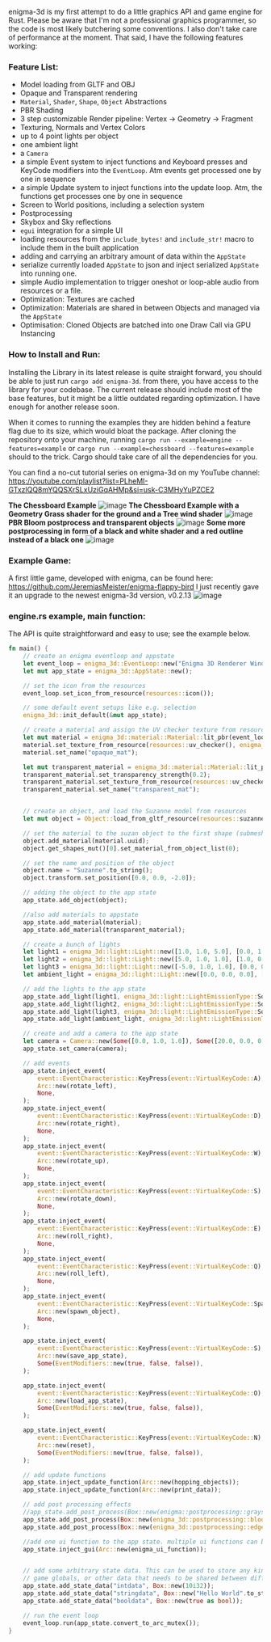 enigma-3d is my first attempt to do a little graphics API and game engine for Rust.
Please be aware that I'm not a professional graphics programmer, so the code is most likely butchering some conventions. I also don't take care of performance at the moment. That said, I have the following features working:

### Feature List:
- Model loading from GLTF and OBJ
- Opaque and Transparent rendering
- `Material`, `Shader`, `Shape`, `Object` Abstractions
- PBR Shading
- 3 step customizable Render pipeline: Vertex -> Geometry -> Fragment 
- Texturing, Normals and Vertex Colors
- up to 4 point lights per object
- one ambient light
- a `Camera`
- a simple Event system to inject functions and Keyboard presses and KeyCode modifiers into the `EventLoop`. Atm events get processed one by one in sequence
- a simple Update system to inject functions into the update loop. Atm, the functions get processes one by one in sequence
- Screen to World positions, including a selection system
- Postprocessing
- Skybox and Sky reflections
- `egui` integration for a simple UI
- loading resources from the `include_bytes!` and `include_str!` macro to include them in the built application
- adding and carrying an arbitrary amount of data within the `AppState`
- serialize currently loaded `AppState` to json and inject serialized `AppState` into running one.
- simple Audio implementation to trigger oneshot or loop-able audio from resources or a file.
- Optimization: Textures are cached
- Optimization: Materials are shared in between Objects and managed via the `AppState`
- Optimisation: Cloned Objects are batched into one Draw Call via GPU Instancing 

### How to Install and Run:
Installing the Library in its latest release is quite straight forward, you should be able to just run `cargo add enigma-3d`. from there, you have access to the library for your codebase.
The current release should include most of the base features, but it might be a little outdated regarding optimization. I have enough for another release soon.

When it comes to running the examples they are hidden behind a feature flag due to its size, which would bloat the package. After cloning the repository onto your machine, running `cargo run --example=engine --features=example` or `cargo run --example=chessboard --features=example` should to the trick.
Cargo should take care of all the dependencies for you.

You can find a no-cut tutorial series on enigma-3d on my YouTube channel: https://youtube.com/playlist?list=PLheMI-GTxzlQQ8mYQQSXrSLxUziGqAHMp&si=usk-C3MHyYuPZCE2

**The Chessboard Example**
![image](https://github.com/user-attachments/assets/59d69fc6-e6ba-4854-a7bd-d266bd52855e)
**The Chessboard Example with a Geometry Grass shader for the ground and a Tree wind shader**
![image](https://github.com/user-attachments/assets/908f0264-b90c-42cf-8f99-f29317c8ee05)
**PBR Bloom postprocess and transparent objects**
![image](https://github.com/JeremiasMeister/enigma/assets/85162425/1d465331-c442-4c95-a472-ecfb9e58950c)
**Some more postprocessing in form of a black and white shader and a red outline instead of a black one**
![image](https://github.com/JeremiasMeister/enigma/assets/19373094/9003a00e-f52c-4692-b7b7-e387b780d456)

### Example Game:
A first little game, developed with enigma, can be found here: https://github.com/JeremiasMeister/enigma-flappy-bird
I just recently gave it an upgrade to the newest enigma-3d version, v0.2.13
![image](https://github.com/user-attachments/assets/ead4d635-5be1-4eef-bd72-4d01e1189657)


### engine.rs example, main function:
The API is quite straightforward and easy to use; see the example below.
```rust
fn main() {
    // create an enigma eventloop and appstate
    let event_loop = enigma_3d::EventLoop::new("Enigma 3D Renderer Window", 1080, 720);
    let mut app_state = enigma_3d::AppState::new();

    // set the icon from the resources
    event_loop.set_icon_from_resource(resources::icon());

    // some default event setups like e.g. selection
    enigma_3d::init_default(&mut app_state);

    // create a material and assign the UV checker texture from resources
    let mut material = enigma_3d::material::Material::lit_pbr(event_loop.get_display_clone(), false);
    material.set_texture_from_resource(resources::uv_checker(), enigma_3d::material::TextureType::Albedo);
    material.set_name("opaque_mat");

    let mut transparent_material = enigma_3d::material::Material::lit_pbr(event_loop.get_display_clone(), true);
    transparent_material.set_transparency_strength(0.2);
    transparent_material.set_texture_from_resource(resources::uv_checker(), enigma_3d::material::TextureType::Albedo);
    transparent_material.set_name("transparent_mat");


    // create an object, and load the Suzanne model from resources
    let mut object = Object::load_from_gltf_resource(resources::suzanne());

    // set the material to the suzan object to the first shape (submesh) slot
    object.add_material(material.uuid);
    object.get_shapes_mut()[0].set_material_from_object_list(0);

    // set the name and position of the object
    object.name = "Suzanne".to_string();
    object.transform.set_position([0.0, 0.0, -2.0]);

    // adding the object to the app state
    app_state.add_object(object);

    //also add materials to appstate
    app_state.add_material(material);
    app_state.add_material(transparent_material);

    // create a bunch of lights
    let light1 = enigma_3d::light::Light::new([1.0, 1.0, 5.0], [0.0, 1.0, 0.0], 100.0, Some([1.0, 0.0, 0.0]), false);
    let light2 = enigma_3d::light::Light::new([5.0, 1.0, 1.0], [1.0, 0.0, 0.0], 100.0, None, false);
    let light3 = enigma_3d::light::Light::new([-5.0, 1.0, 1.0], [0.0, 0.0, 1.0], 100.0, None, false);
    let ambient_light = enigma_3d::light::Light::new([0.0, 0.0, 0.0], [1.0, 1.0, 1.0], 0.1, None, false);

    // add the lights to the app state
    app_state.add_light(light1, enigma_3d::light::LightEmissionType::Source);
    app_state.add_light(light2, enigma_3d::light::LightEmissionType::Source);
    app_state.add_light(light3, enigma_3d::light::LightEmissionType::Source);
    app_state.add_light(ambient_light, enigma_3d::light::LightEmissionType::Ambient); // only one ambient light is supported atm

    // create and add a camera to the app state
    let camera = Camera::new(Some([0.0, 1.0, 1.0]), Some([20.0, 0.0, 0.0]), Some(90.0), Some(16. / 9.), Some(0.01), Some(1024.));
    app_state.set_camera(camera);

    // add events
    app_state.inject_event(
        event::EventCharacteristic::KeyPress(event::VirtualKeyCode::A),
        Arc::new(rotate_left),
        None,
    );
    app_state.inject_event(
        event::EventCharacteristic::KeyPress(event::VirtualKeyCode::D),
        Arc::new(rotate_right),
        None,
    );
    app_state.inject_event(
        event::EventCharacteristic::KeyPress(event::VirtualKeyCode::W),
        Arc::new(rotate_up),
        None,
    );
    app_state.inject_event(
        event::EventCharacteristic::KeyPress(event::VirtualKeyCode::S),
        Arc::new(rotate_down),
        None,
    );
    app_state.inject_event(
        event::EventCharacteristic::KeyPress(event::VirtualKeyCode::E),
        Arc::new(roll_right),
        None,
    );
    app_state.inject_event(
        event::EventCharacteristic::KeyPress(event::VirtualKeyCode::Q),
        Arc::new(roll_left),
        None,
    );
    app_state.inject_event(
        event::EventCharacteristic::KeyPress(event::VirtualKeyCode::Space),
        Arc::new(spawn_object),
        None,
    );

    app_state.inject_event(
        event::EventCharacteristic::KeyPress(event::VirtualKeyCode::S),
        Arc::new(save_app_state),
        Some(EventModifiers::new(true, false, false)),
    );

    app_state.inject_event(
        event::EventCharacteristic::KeyPress(event::VirtualKeyCode::O),
        Arc::new(load_app_state),
        Some(EventModifiers::new(true, false, false)),
    );

    app_state.inject_event(
        event::EventCharacteristic::KeyPress(event::VirtualKeyCode::N),
        Arc::new(reset),
        Some(EventModifiers::new(true, false, false)),
    );

    // add update functions
    app_state.inject_update_function(Arc::new(hopping_objects));
    app_state.inject_update_function(Arc::new(print_data));

    // add post processing effects
    //app_state.add_post_process(Box::new(enigma::postprocessing::grayscale::GrayScale::new(&event_loop.display.clone())));
    app_state.add_post_process(Box::new(enigma_3d::postprocessing::bloom::Bloom::new(&event_loop.display.clone(), 0.9, 15)));
    app_state.add_post_process(Box::new(enigma_3d::postprocessing::edge::Edge::new(&event_loop.display.clone(), 0.8, [1.0, 0.0, 0.0])));

    //add one ui function to the app state. multiple ui functions can be added modularly
    app_state.inject_gui(Arc::new(enigma_ui_function));


    // add some arbitrary state data. This can be used to store any kind of data in the app state
    // game globals, or other data that needs to be shared between different parts of the application
    app_state.add_state_data("intdata", Box::new(10i32));
    app_state.add_state_data("stringdata", Box::new("Hello World".to_string() as String));
    app_state.add_state_data("booldata", Box::new(true as bool));

    // run the event loop
    event_loop.run(app_state.convert_to_arc_mutex());
}
```
